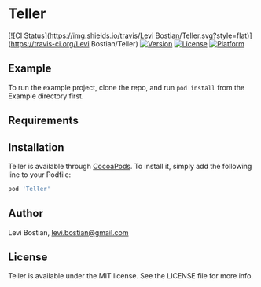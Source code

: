 # Teller

[![CI Status](https://img.shields.io/travis/Levi Bostian/Teller.svg?style=flat)](https://travis-ci.org/Levi Bostian/Teller)
[![Version](https://img.shields.io/cocoapods/v/Teller.svg?style=flat)](https://cocoapods.org/pods/Teller)
[![License](https://img.shields.io/cocoapods/l/Teller.svg?style=flat)](https://cocoapods.org/pods/Teller)
[![Platform](https://img.shields.io/cocoapods/p/Teller.svg?style=flat)](https://cocoapods.org/pods/Teller)

## Example

To run the example project, clone the repo, and run `pod install` from the Example directory first.

## Requirements

## Installation

Teller is available through [CocoaPods](https://cocoapods.org). To install
it, simply add the following line to your Podfile:

```ruby
pod 'Teller'
```

## Author

Levi Bostian, levi.bostian@gmail.com

## License

Teller is available under the MIT license. See the LICENSE file for more info.

